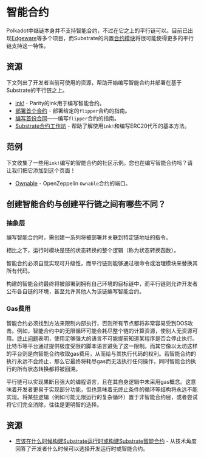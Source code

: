 # 智能合约

Polkadot中继链本身并不支持智能合约，不过在它之上的平行链可以。目前已出现[Edgeware](https://edgewa.re)等多个项目，而Substrate的内置[合约模块]((https://crates.parity.io/srml_contract/index.html))将很可能使得更多的平行链支持这一特性。

## 资源

下文列出了开发者当前可使用的资源，帮助开始编写智能合约并部署在基于Substrate的平行链之上。

- [ink!](https://github.com/paritytech/ink) - Parity的ink用于编写智能合约。
- [部署首个合约](https://github.com/paritytech/ink/wiki/Deploying-Your-First-Contract) - 部署给定的`flipper`合约的指南。
- [编写首份合同](https://github.com/paritytech/ink/wiki/Writing-Your-First-Contract)——编写`flipper`合约的指南。
- [Substrate合约工作坊](https://shawntabrizi.github.io/substrate-contracts-workshop/#/) - 帮助了解使用`ink!`和编写ERC20代币的基本方法。

## 范例

下文收集了一些用`ink!`编写的智能合约的社区示例。您也在编写智能合约吗？请让我们把它添加到这个页面！

- [Ownable](https://github.com/JesseAbram/foRust/) - OpenZeppelin `Ownable`合约的端口。

 

## 创建智能合约与创建平行链之间有哪些不同？

### 抽象层

编写智能合约时，需创建一系列将被部署并关联到特定链地址的指令。

相比之下，运行时模块是链的状态转换的整个逻辑（称为状态转换函数）。

智能合约必须自觉实现可升级性，而平行链则能够通过根命令或治理模块来替换其所有代码。

构建的智能合约最终将被部署到拥有自己环境的目标链中，而平行链则允许开发者公布各自链的环境，甚至允许其他人为该链编写智能合约。

### Gas费用

智能合约必须找到方法来限制内部执行，否则所有节点都将非常容易受到DOS攻击。例如，智能合约中的无限循环可能会耗尽整个链的计算资源，使别人无资源可用。[终止问题](https://en.wikipedia.org/wiki/Halting_problem)表明，使用足够强大的语言不可能提前知道某程序是否会停止执行。比特币等平台通过提供极度受限的脚本语言避免了这一限制。而其它像以太坊这样的平台则是向智能合约收取gas费用，从而给与其执行代码的权利。若智能合约的执行永远不会终止，那么它最终将耗尽gas而无法执行任何操作，同时智能合约执行的所有状态转换都将被回溯。

平行链可以实现果断且强大的编程语言，且在其自身逻辑中未采用gas概念。这意味着开发者更易于实现部分功能，但也意味着无终止条件的循环等结构将永远不能实现。将某些逻辑（例如可能无限运行的复杂循环）置于非智能合约层，或者尝试将它们完全消除，往往是更明智的选择。

## 资源

- [应该在什么时候构建Substrate运行时或构建Substrate智能合约](https://stackoverflow.com/a/56041305) - 从技术角度回答了开发者什么时候可以选择开发运行时或智能合约。

 